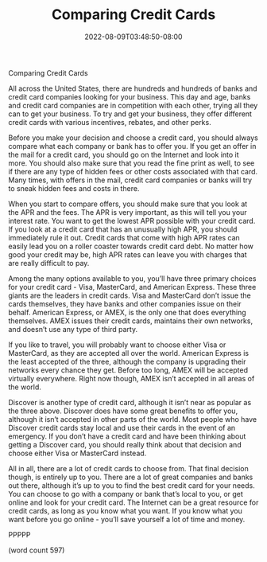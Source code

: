 ﻿---
title: "Comparing Credit Cards"
date: 2022-08-09T03:48:50-08:00
description: "Credit Cards Tips for Web Success"
featured_image: "/images/Credit Cards.jpg"
tags: ["Credit Cards"]
---

Comparing Credit Cards

All across the United States, there are hundreds and hundreds of banks and credit card companies looking for your business. This day and age, banks and credit card companies are in competition with each other, trying all they can to get your business. To try and get your business, they offer different credit cards with various incentives, rebates, and other perks.

Before you make your decision and choose a credit card, you should always compare what each company or bank has to offer you.  If you get an offer in the mail for a credit card, you should go on the Internet and look into it more.  You should also make sure that you read the fine print as well, to see if there are any type of hidden fees or other costs associated with that card.  Many times, with offers in the mail, credit card companies or banks will try to sneak hidden fees and costs in there.

When you start to compare offers, you should make sure that you look at the APR and the fees.  The APR is very important, as this will tell you your interest rate.  You want to get the lowest APR possible with your credit card.  If you look at a credit card that has an unusually high APR, you should immediately rule it out.  Credit cards that come with high APR rates can easily lead you on a roller coaster towards credit card debt.  No matter how good your credit may be, high APR rates can leave you with charges that are really difficult to pay.

Among the many options available to you, you’ll have three primary choices for your credit card - Visa, MasterCard, and American Express.  These three giants are the leaders in credit cards.  Visa and MasterCard don’t issue the cards themselves, they have banks and other companies issue on their behalf.  American Express, or AMEX, is the only one that does everything themselves.  AMEX issues their credit cards, maintains their own networks, and doesn’t use any type of third party.

If you like to travel, you will probably want to choose either Visa or MasterCard, as they are accepted all over the world.  American Express is the least accepted of the three, although the company is upgrading their networks every chance they get.  Before too long, AMEX will be accepted virtually everywhere.  Right now though, AMEX isn’t accepted in all areas of the world.

Discover is another type of credit card, although it isn’t near as popular as the three above.  Discover does have some great benefits to offer you, although it isn’t accepted in other parts of the world.  Most people who have Discover credit cards stay local and use their cards in the event of an emergency.  If you don’t have a credit card and have been thinking about getting a Discover card, you should really think about that decision and choose either Visa or MasterCard instead.  

All in all, there are a lot of credit cards to choose from.  That final decision though, is entirely up to you.  There are a lot of great companies and banks out there, although it’s up to you to find the best credit card for your needs.  You can choose to go with a company or bank that’s local to you, or get online and look for your credit card.  The Internet can be a great resource for credit cards, as long as you know what you want.  If you know what you want before you go online - you’ll save yourself a lot of time and money.

PPPPP

(word count 597)
